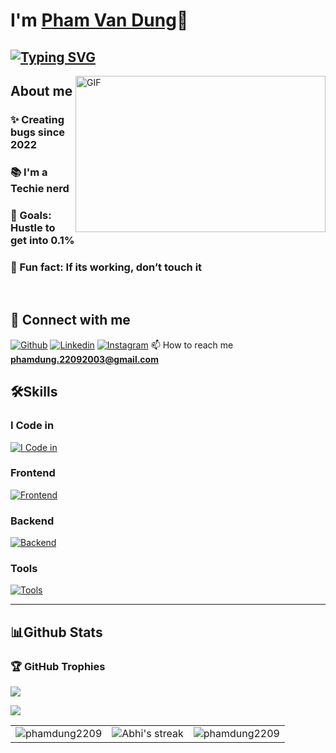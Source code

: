 # I'm [Pham Van Dung](https://github.com/phamdung2209)👋

## [![Typing SVG](https://readme-typing-svg.demolab.com?font=Fira+Code&pause=1000&width=435&lines=I'm+a+Full+Stack+Web+Developer;I'm+a+Techie+Nerd)](https://git.io/typing-svg)



<img align="right" height="250" width="400" alt="GIF" src="https://firebasestorage.googleapis.com/v0/b/storage-2a9f1.appspot.com/o/github-readme-img%2Fgiphy.gif?alt=media&token=e92f9416-8187-4ffa-a38c-47842be32451"/>

## About me
### ✨ Creating bugs since 2022
### 📚 I'm a Techie nerd
### 🎯 Goals: Hustle to get into 0.1%
### 🎲 Fun fact: If its working, don’t touch it

<br>

## 🚀 Connect with me
[![Github](https://skillicons.dev/icons?i=github)](https://github.com/phamdung2209)
[![Linkedin](https://skillicons.dev/icons?i=linkedin)](https://www.linkedin.com/in/phamdung2209/)
[![Instagram](https://skillicons.dev/icons?i=instagram)](https://www.instagram.com/phamdung.22092003)
📫 How to reach me **phamdung.22092003@gmail.com**

## 🛠️Skills
### I Code in

[![I Code in](https://skillicons.dev/icons?i=js,php,cs,java)](https://github.com/phamdung2209)


### Frontend
[![Frontend](https://skillicons.dev/icons?i=html,css,bootstrap,tailwind,js,react)](https://github.com/phamdung2209)

### Backend
[![Backend](https://skillicons.dev/icons?i=laravel,mysql,aws,gcp)](https://github.com/phamdung2209)

### Tools
[![Tools](https://skillicons.dev/icons?i=git,github,linux,docker,vscode,idea)](https://github.com/phamdung2209)

<hr>

## 📊Github Stats

<table>
  <tr>
    <td><img align="center" src="https://github-readme-stats.vercel.app/api?username=phamdung2209&show_icons=true&locale=en&theme=radical" alt="phamdung2209" /></td>
    <td><img align= "center" alt="Abhi's streak" src="https://github-readme-streak-stats.herokuapp.com/?user=phamdung2209&theme=radical"/></td>
    <td><img align="center" src="https://github-readme-stats.vercel.app/api/top-langs?username=phamdung2209&langs_count=10&show_icons=true&locale=en&theme=radical" alt="phamdung2209" /></td>
     
  </tr>


### 🏆 GitHub Trophies

![](https://github-profile-trophy.vercel.app/?username=phamdung2209&theme=radical&no-frame=false&no-bg=false&margin-w=4)

![](https://i.imgur.com/waxVImv.png)

<!-- 

<h2 align="center">
<img src="https://firebasestorage.googleapis.com/v0/b/storage-2a9f1.appspot.com/o/github-readme-img%2Fparty-parrot.gif?alt=media&token=27a30ea7-24f3-46db-97bd-69351d5411ea" width="31" height="31"/>
<img src="https://firebasestorage.googleapis.com/v0/b/storage-2a9f1.appspot.com/o/github-readme-img%2Fparty-parrot.gif?alt=media&token=27a30ea7-24f3-46db-97bd-69351d5411ea" width="31" height="31"/>
<img src="https://firebasestorage.googleapis.com/v0/b/storage-2a9f1.appspot.com/o/github-readme-img%2Fparty-parrot.gif?alt=media&token=27a30ea7-24f3-46db-97bd-69351d5411ea" width="31" height="31"/>
<img src="https://komarev.com/ghpvc/?username=phamdung2209&&style=round-square" align="center" />
<img src="https://firebasestorage.googleapis.com/v0/b/storage-2a9f1.appspot.com/o/github-readme-img%2Fparty-parrot-2.gif?alt=media&token=4d7be19e-492c-4f18-9ea2-3773989b2721" width="31" height="31"/>
<img src="https://firebasestorage.googleapis.com/v0/b/storage-2a9f1.appspot.com/o/github-readme-img%2Fparty-parrot-2.gif?alt=media&token=4d7be19e-492c-4f18-9ea2-3773989b2721" width="31" height="31"/>
<img src="https://firebasestorage.googleapis.com/v0/b/storage-2a9f1.appspot.com/o/github-readme-img%2Fparty-parrot-2.gif?alt=media&token=4d7be19e-492c-4f18-9ea2-3773989b2721" width="31" height="31"/>
</h2>


## 🏆 GitHub Trophies
![](https://github-profile-trophy.vercel.app/?username=phamdung2209&theme=dracula&no-frame=false&no-bg=false&margin-w=4) 

[![@Abhi's Holopin board](https://holopin.me/phamdung2209)](https://holopin.io/@keshavop)

-->

